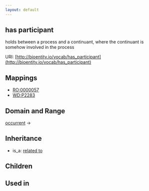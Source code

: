 ```yaml
---
layout: default
---
```


## has participant


holds between a process and a continuant, where the continuant is somehow involved in the process 

URI: [http://bioentity.io/vocab/has_participant](http://bioentity.io/vocab/has_participant)
## Mappings

 * [RO:0000057](http://purl.obolibrary.org/obo/RO_0000057)
 * [WD:P2283](http://purl.obolibrary.org/obo/WD_P2283)

## Domain and Range

[occurrent](Occurrent.html) -> 

## Inheritance

 *  is_a: [related to](related_to.html)

## Children


## Used in

